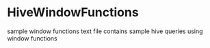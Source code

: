 # HiveWindowFunctions
sample window functions
text file contains sample hive queries using window functions
